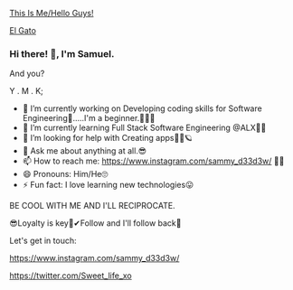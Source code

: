 [This Is Me/Hello Guys!](https://user-images.githubusercontent.com/124172439/227718251-5b64e74a-93bf-464f-98f7-c12d0229c590.jpg)

[El Gato](https://user-images.githubusercontent.com/124172439/227714616-16aad57c-dee0-4d13-a1d5-0a1478ebff4d.png)
### Hi there! 👋, I'm Samuel.
 And you?


Y . M . K;

- 🔭 I’m currently working on Developing coding skills for Software Engineering👴.....I'm a beginner.🤸‍♂️🤘
- 🌱 I’m currently learning Full Stack Software Engineering @ALX👨‍🎓
- 🤔 I’m looking for help with Creating apps🤖🚀🪐
- 💬 Ask me about anything at all.😎
- 📫 How to reach me: https://www.instagram.com/sammy_d33d3w/ 👨‍🦳
- 😄 Pronouns: Him/He🙄
- ⚡ Fun fact: I love learning new technologies😛

BE COOL WITH ME AND I'LL RECIPROCATE.

😎Loyalty is key🔑✔Follow and I'll follow back🤝

Let's get in touch: 

https://www.instagram.com/sammy_d33d3w/

https://twitter.com/Sweet_life_xo
